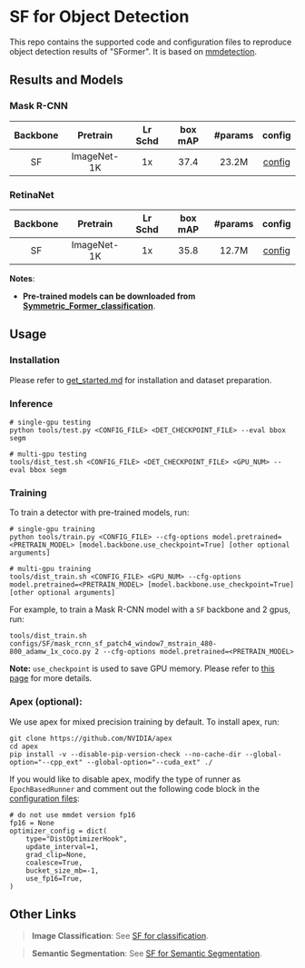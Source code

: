 # SF for Object Detection

This repo contains the supported code and configuration files to reproduce object detection results of "SFormer". It is based on [mmdetection](https://github.com/open-mmlab/mmdetection).

## Results and Models

### Mask R-CNN

| Backbone | Pretrain | Lr Schd | box mAP | #params |                                          config                                          |
|:--------:| :---: | :---: |:-------:|:-------:|:----------------------------------------------------------------------------------------:|
|    SF    | ImageNet-1K | 1x |  37.4   |  23.2M  | [config](configs/SF/mask_rcnn_sf_patch4_window7_mstrain_480-800_adamw_1x_coco.py) |

### RetinaNet

| Backbone | Pretrain | Lr Schd | box mAP | #params |                                          config                                          |
|:--------:| :---: | :---: |:-------:|:-------:|:----------------------------------------------------------------------------------------:|
|    SF    | ImageNet-1K | 1x |  35.8   |  12.7M  | [config](configs/SF/retina_sf_patch4_window7_mstrain_480-800_giou_4conv1f_adamw_1x_coco.py) |

**Notes**: 

- **Pre-trained models can be downloaded from [Symmetric_Former_classification](../classification)**.

## Usage

### Installation

Please refer to [get_started.md](https://github.com/open-mmlab/mmdetection/blob/master/docs/en/get_started.md) for installation and dataset preparation.

### Inference
```
# single-gpu testing
python tools/test.py <CONFIG_FILE> <DET_CHECKPOINT_FILE> --eval bbox segm

# multi-gpu testing
tools/dist_test.sh <CONFIG_FILE> <DET_CHECKPOINT_FILE> <GPU_NUM> --eval bbox segm
```

### Training

To train a detector with pre-trained models, run:
```
# single-gpu training
python tools/train.py <CONFIG_FILE> --cfg-options model.pretrained=<PRETRAIN_MODEL> [model.backbone.use_checkpoint=True] [other optional arguments]

# multi-gpu training
tools/dist_train.sh <CONFIG_FILE> <GPU_NUM> --cfg-options model.pretrained=<PRETRAIN_MODEL> [model.backbone.use_checkpoint=True] [other optional arguments] 
```
For example, to train a Mask R-CNN model with a `SF` backbone and 2 gpus, run:
```
tools/dist_train.sh configs/SF/mask_rcnn_sf_patch4_window7_mstrain_480-800_adamw_1x_coco.py 2 --cfg-options model.pretrained=<PRETRAIN_MODEL> 
```

**Note:** `use_checkpoint` is used to save GPU memory. Please refer to [this page](https://pytorch.org/docs/stable/checkpoint.html) for more details.


### Apex (optional):
We use apex for mixed precision training by default. To install apex, run:
```
git clone https://github.com/NVIDIA/apex
cd apex
pip install -v --disable-pip-version-check --no-cache-dir --global-option="--cpp_ext" --global-option="--cuda_ext" ./
```
If you would like to disable apex, modify the type of runner as `EpochBasedRunner` and comment out the following code block in the [configuration files](configs/SF):
```
# do not use mmdet version fp16
fp16 = None
optimizer_config = dict(
    type="DistOptimizerHook",
    update_interval=1,
    grad_clip=None,
    coalesce=True,
    bucket_size_mb=-1,
    use_fp16=True,
)
```

[//]: # (## Citing Swin Transformer)

[//]: # (```)

[//]: # (@article{liu2021Swin,)

[//]: # (  title={Swin Transformer: Hierarchical Vision Transformer using Shifted Windows},)

[//]: # (  author={Liu, Ze and Lin, Yutong and Cao, Yue and Hu, Han and Wei, Yixuan and Zhang, Zheng and Lin, Stephen and Guo, Baining},)

[//]: # (  journal={arXiv preprint arXiv:2103.14030},)

[//]: # (  year={2021})

[//]: # (})

[//]: # (```)

## Other Links

> **Image Classification**: See [SF for classification](../classification).

> **Semantic Segmentation**: See [SF for Semantic Segmentation](../sengmentation).

